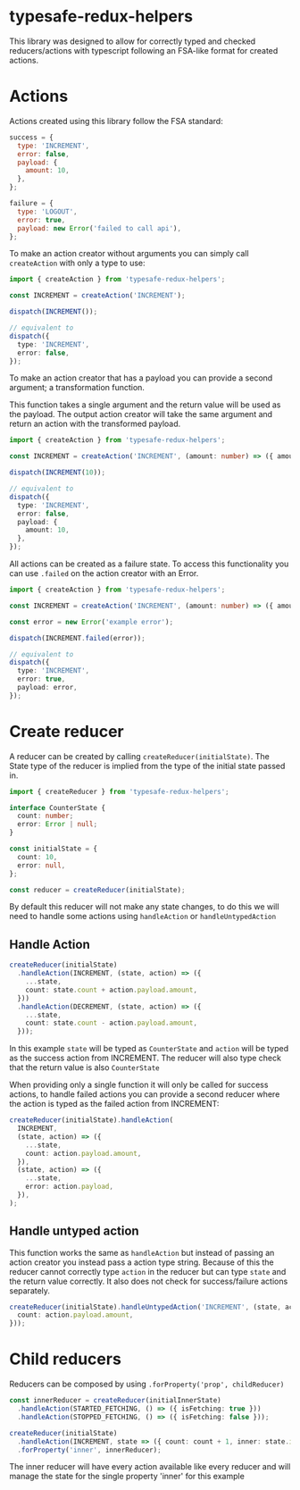 # typesafe-redux-helpers

This library was designed to allow for correctly typed and checked reducers/actions with typescript
following an FSA-like format for created actions.

# Actions

Actions created using this library follow the FSA standard:

```javascript
success = {
  type: 'INCREMENT',
  error: false,
  payload: {
    amount: 10,
  },
};

failure = {
  type: 'LOGOUT',
  error: true,
  payload: new Error('failed to call api'),
};
```

To make an action creator without arguments you can simply call `createAction` with only a type to use:

```typescript
import { createAction } from 'typesafe-redux-helpers';

const INCREMENT = createAction('INCREMENT');

dispatch(INCREMENT());

// equivalent to
dispatch({
  type: 'INCREMENT',
  error: false,
});
```

To make an action creator that has a payload you can provide a second argument; a transformation function.

This function takes a single argument and the return value will be used as the payload. The output action
creator will take the same argument and return an action with the transformed payload.

```typescript
import { createAction } from 'typesafe-redux-helpers';

const INCREMENT = createAction('INCREMENT', (amount: number) => ({ amount }));

dispatch(INCREMENT(10));

// equivalent to
dispatch({
  type: 'INCREMENT',
  error: false,
  payload: {
    amount: 10,
  },
});
```

All actions can be created as a failure state. To access this functionality you can use
`.failed` on the action creator with an Error.

```typescript
import { createAction } from 'typesafe-redux-helpers';

const INCREMENT = createAction('INCREMENT', (amount: number) => ({ amount }));

const error = new Error('example error');

dispatch(INCREMENT.failed(error));

// equivalent to
dispatch({
  type: 'INCREMENT',
  error: true,
  payload: error,
});
```

# Create reducer

A reducer can be created by calling `createReducer(initialState)`. The State type of the reducer
is implied from the type of the initial state passed in.

```typescript
import { createReducer } from 'typesafe-redux-helpers';

interface CounterState {
  count: number;
  error: Error | null;
}

const initialState = {
  count: 10,
  error: null,
};

const reducer = createReducer(initialState);
```

By default this reducer will not make any state changes, to do this we will need to handle
some actions using `handleAction` or `handleUntypedAction`

## Handle Action

```typescript
createReducer(initialState)
  .handleAction(INCREMENT, (state, action) => ({
    ...state,
    count: state.count + action.payload.amount,
  }))
  .handleAction(DECREMENT, (state, action) => ({
    ...state,
    count: state.count - action.payload.amount,
  }));
```

In this example `state` will be typed as `CounterState` and `action` will be typed as the success action from INCREMENT.
The reducer will also type check that the return value is also `CounterState`

When providing only a single function it will only be called for success actions, to handle failed actions you
can provide a second reducer where the action is typed as the failed action from INCREMENT:

```typescript
createReducer(initialState).handleAction(
  INCREMENT,
  (state, action) => ({
    ...state,
    count: action.payload.amount,
  }),
  (state, action) => ({
    ...state,
    error: action.payload,
  }),
);
```

## Handle untyped action

This function works the same as `handleAction` but instead of passing an action creator you instead pass a
action type string. Because of this the reducer cannot correctly type `action` in the reducer but can type
`state` and the return value correctly. It also does not check for success/failure actions separately.

```typescript
createReducer(initialState).handleUntypedAction('INCREMENT', (state, action) => ({
  count: action.payload.amount,
}));
```

# Child reducers

Reducers can be composed by using `.forProperty('prop', childReducer)`

```typescript
const innerReducer = createReducer(initialInnerState)
  .handleAction(STARTED_FETCHING, () => ({ isFetching: true }))
  .handleAction(STOPPED_FETCHING, () => ({ isFetching: false }));

createReducer(initialState)
  .handleAction(INCREMENT, state => ({ count: count + 1, inner: state.inner }))
  .forProperty('inner', innerReducer);
```

The inner reducer will have every action available like every reducer and will manage the state for the single
property 'inner' for this example
